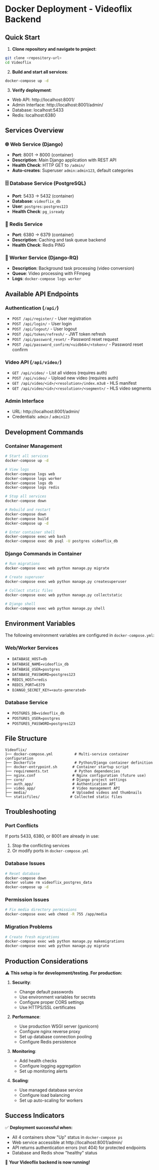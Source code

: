 # Docker Deployment - Videoflix Backend

## Quick Start

1. **Clone repository and navigate to project**:
```bash
git clone <repository-url>
cd Videoflix
```

2. **Build and start all services**:
```bash
docker-compose up -d
```

3. **Verify deployment**:
- Web API: http://localhost:8001/
- Admin Interface: http://localhost:8001/admin/
- Database: localhost:5433
- Redis: localhost:6380

## Services Overview

### 🌐 Web Service (Django)
- **Port**: 8001 → 8000 (container)
- **Description**: Main Django application with REST API
- **Health Check**: HTTP GET to `/admin/`
- **Auto-creates**: Superuser `admin:admin123`, default categories

### 🗄️ Database Service (PostgreSQL)
- **Port**: 5433 → 5432 (container)
- **Database**: `videoflix_db`
- **User**: `postgres:postgres123`
- **Health Check**: `pg_isready`

### 🔄 Redis Service
- **Port**: 6380 → 6379 (container)
- **Description**: Caching and task queue backend
- **Health Check**: Redis PING

### 👷 Worker Service (Django-RQ)
- **Description**: Background task processing (video conversion)
- **Queue**: Video processing with FFmpeg
- **Logs**: `docker-compose logs worker`

## Available API Endpoints

### Authentication (`/api/`)
- `POST /api/register/` - User registration
- `POST /api/login/` - User login
- `POST /api/logout/` - User logout
- `POST /api/token/refresh/` - JWT token refresh
- `POST /api/password_reset/` - Password reset request
- `POST /api/password_confirm/<uidb64>/<token>/` - Password reset confirm

### Video API (`/api/video/`)
- `GET /api/video/` - List all videos (requires auth)
- `POST /api/video/` - Upload new video (requires auth)
- `GET /api/video/<id>/<resolution>/index.m3u8` - HLS manifest
- `GET /api/video/<id>/<resolution>/<segment>/` - HLS video segments

### Admin Interface
- URL: http://localhost:8001/admin/
- Credentials: `admin` / `admin123`

## Development Commands

### Container Management
```bash
# Start all services
docker-compose up -d

# View logs
docker-compose logs web
docker-compose logs worker
docker-compose logs db
docker-compose logs redis

# Stop all services
docker-compose down

# Rebuild and restart
docker-compose down
docker-compose build
docker-compose up -d

# Enter container shell
docker-compose exec web bash
docker-compose exec db psql -U postgres videoflix_db
```

### Django Commands in Container
```bash
# Run migrations
docker-compose exec web python manage.py migrate

# Create superuser
docker-compose exec web python manage.py createsuperuser

# Collect static files
docker-compose exec web python manage.py collectstatic

# Django shell
docker-compose exec web python manage.py shell
```

## Environment Variables

The following environment variables are configured in `docker-compose.yml`:

### Web/Worker Services
- `DATABASE_HOST=db`
- `DATABASE_NAME=videoflix_db`
- `DATABASE_USER=postgres`
- `DATABASE_PASSWORD=postgres123`
- `REDIS_HOST=redis`
- `REDIS_PORT=6379`
- `DJANGO_SECRET_KEY=<auto-generated>`

### Database Service
- `POSTGRES_DB=videoflix_db`
- `POSTGRES_USER=postgres`
- `POSTGRES_PASSWORD=postgres123`

## File Structure

```
Videoflix/
├── docker-compose.yml          # Multi-service container configuration
├── Dockerfile                  # Python/Django container definition
├── docker-entrypoint.sh       # Container startup script
├── requirements.txt            # Python dependencies
├── nginx.conf                 # Nginx configuration (future use)
├── core/                      # Django project settings
├── auth_app/                  # Authentication API
├── video_app/                 # Video management API
├── media/                     # Uploaded videos and thumbnails
└── staticfiles/              # Collected static files
```

## Troubleshooting

### Port Conflicts
If ports 5433, 6380, or 8001 are already in use:
1. Stop the conflicting services
2. Or modify ports in `docker-compose.yml`

### Database Issues
```bash
# Reset database
docker-compose down
docker volume rm videoflix_postgres_data
docker-compose up -d
```

### Permission Issues
```bash
# Fix media directory permissions
docker-compose exec web chmod -R 755 /app/media
```

### Migration Problems
```bash
# Create fresh migrations
docker-compose exec web python manage.py makemigrations
docker-compose exec web python manage.py migrate
```

## Production Considerations

⚠️ **This setup is for development/testing. For production:**

1. **Security**:
   - Change default passwords
   - Use environment variables for secrets
   - Configure proper CORS settings
   - Use HTTPS/SSL certificates

2. **Performance**:
   - Use production WSGI server (gunicorn)
   - Configure nginx reverse proxy
   - Set up database connection pooling
   - Configure Redis persistence

3. **Monitoring**:
   - Add health checks
   - Configure logging aggregation
   - Set up monitoring alerts

4. **Scaling**:
   - Use managed database service
   - Configure load balancing
   - Set up auto-scaling for workers

## Success Indicators

✅ **Deployment successful when:**
- All 4 containers show "Up" status in `docker-compose ps`
- Web service accessible at http://localhost:8001/admin/
- API returns authentication errors (not 404) for protected endpoints
- Database and Redis show "healthy" status

🎉 **Your Videoflix backend is now running!**